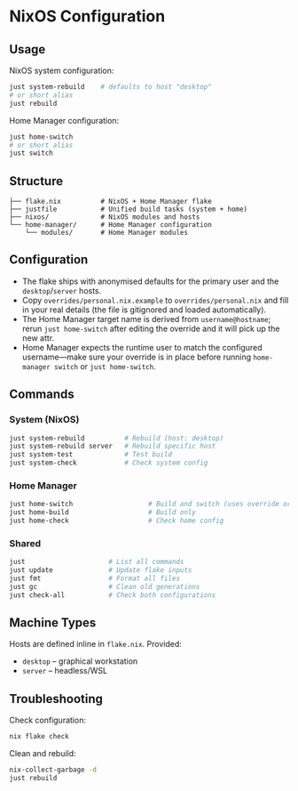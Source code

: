 # NixOS Configuration

## Usage

NixOS system configuration:
```bash
just system-rebuild    # defaults to host "desktop"
# or short alias
just rebuild
```

Home Manager configuration:
```bash
just home-switch
# or short alias
just switch
```

## Structure

```
├── flake.nix          # NixOS + Home Manager flake
├── justfile           # Unified build tasks (system + home)
├── nixos/             # NixOS modules and hosts
└── home-manager/      # Home Manager configuration
    └── modules/       # Home Manager modules
```

## Configuration

- The flake ships with anonymised defaults for the primary user and the `desktop`/`server` hosts.
- Copy `overrides/personal.nix.example` to `overrides/personal.nix` and fill in your real details (the file is gitignored and loaded automatically).
- The Home Manager target name is derived from `username@hostname`; rerun `just home-switch` after editing the override and it will pick up the new attr.
- Home Manager expects the runtime user to match the configured username—make sure your override is in place before running `home-manager switch` or `just home-switch`.

## Commands

### System (NixOS)
```bash
just system-rebuild          # Rebuild (host: desktop)
just system-rebuild server   # Rebuild specific host
just system-test             # Test build
just system-check            # Check system config
```

### Home Manager
```bash
just home-switch                   # Build and switch (uses override or defaults)
just home-build                    # Build only
just home-check                    # Check home config
```

### Shared
```bash
just                     # List all commands
just update              # Update flake inputs
just fmt                 # Format all files
just gc                  # Clean old generations
just check-all           # Check both configurations
```

## Machine Types

Hosts are defined inline in `flake.nix`. Provided:
- `desktop` – graphical workstation
- `server` – headless/WSL

## Troubleshooting

Check configuration:
```bash
nix flake check
```

Clean and rebuild:
```bash
nix-collect-garbage -d
just rebuild
```
